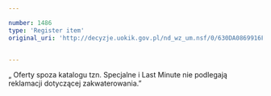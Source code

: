 ```yaml
---

number: 1486
type: 'Register item'
original_uri: 'http://decyzje.uokik.gov.pl/nd_wz_um.nsf/0/630DA0869916FFFEC125748F0041B43A?OpenDocument'


---
```


„ Oferty spoza katalogu tzn. Specjalne i Last Minute nie podlegają reklamacji dotyczącej zakwaterowania.”
